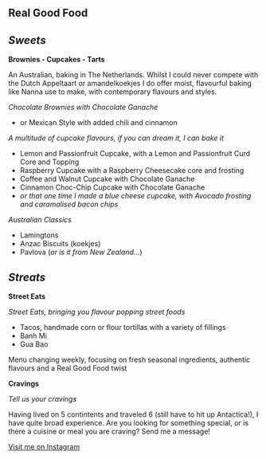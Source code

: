 ## Real Good Food

## *Sweets*

**Brownies - Cupcakes - Tarts**

An Australian, baking in The Netherlands. Whilst I could never compete with the Dutch Appeltaart or amandelkoekjes I do offer moist, flavourful baking like Nanna use to make, with contemporary flavours and styles. 

*Chocolate Brownies with Chocolate Ganache*
  - or Mexican Style with added chili and cinnamon
  
*A multitude of cupcake flavours, if you can dream it, I can bake it*
  - Lemon and Passionfruit Cupcake, with a Lemon and Passionfruit Curd Core and Topping
  - Raspberry Cupcake with a Raspberry Cheesecake core and frosting
  - Coffee and Walnut Cupcake with Chocolate Ganache
  - Cinnamon Choc-Chip Cupcake with Chocolate Ganache
  - *or that one time I made a blue cheese cupcake, with Avocado frosting and caramalised bacon chips*
  
 *Australian Classics*
 
  - Lamingtons
  - Anzac Biscuits (koekjes)
  - Pavlova (*or is it from New Zealand...*)
    
## *Streats*

**Street Eats**

 *Street Eats, bringing you flavour popping street foods*
 
  - Tacos, handmade corn or flour tortillas with a variety of fillings
  - Banh Mi
  - Gua Bao
  
   Menu changing weekly, focusing on fresh seasonal ingredients, authentic flavours and a Real Good Food twist
     
 **Cravings**

 
 *Tell us your cravings*
 
  Having lived on 5 contintents and traveled 6 (still have to hit up Antactica!), I have quite broad experience. Are you looking for something special, or is there a cuisine or meal you are craving? Send me a message! 


[Visit me on Instagram](https://instagram.com/popupschiedam) 

